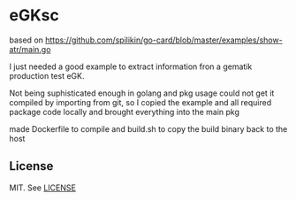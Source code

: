 # eGKsc

based on https://github.com/spilikin/go-card/blob/master/examples/show-atr/main.go

I just needed a good example to extract information fron a gematik production test eGK. 

Not being suphisticated enough in golang and pkg usage could not get it compiled by importing from git, so I copied the example and all required package code locally and brought everything into the main pkg

made Dockerfile to compile and build.sh to copy the build binary back to the host 

License
-------

MIT. See [LICENSE](LICENSE)
